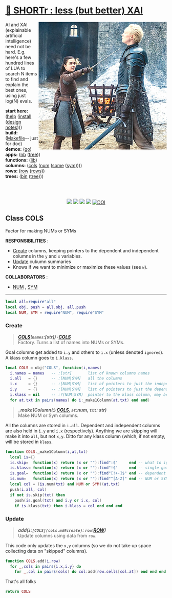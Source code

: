 
# [:high_brightness: SHORTr : less (but better) XAI](all.md)

<a href="all.md"><img align=right width=400 src="stark.jpeg"></a>

AI and XAI (explainable artificial intelligence) need not be
hard.  E.g. here's a few hundred lines of LUA
to search N items to  find and explain the best ones, using just
log(N) evals.  

**start here:**  ([help](all.md) ([install](/INSTALL.md) ([design notes](design.md))))                                                                                               
**build:**       ([Makefile](https://github.com/timm/shortr/blob/master/etc/src/Makefile)-- just for doc)                                                                           
**demos:**       ([go](go.md))                                                                                                                                                      
**apps:**         ([nb](nb.md) ([tree](tree.md)))   
**functions:**   ([lib](lib.md))     
**columns:**    ([cols](cols.md) ([num](num.md) ([some](some.md) ([sym](sym.md)))))  
**rows:** ([row](row.md) ([rows](rows.md)))   
**trees:** ([bin](bin.md) ([tree](tree.md))))


<br clear=all>&nbsp;
<p align=center>
<a href=".."><img src="https://img.shields.io/badge/Lua-%232C2D72.svg?logo=lua&logoColor=white"></a>
<a href=".."><img src="https://img.shields.io/badge/checked--by-syntastic-yellow?logo=Checkmarx&logoColor=white"></a>
<a href="https://github.com/timm/shortr/actions/workflows/tests.yml"><img src="https://github.com/timm/shortr/actions/workflows/tests.yml/badge.svg"></a>
<a href="https://opensource.org/licenses/BSD-2-Clause"><img  src="https://img.shields.io/badge/License-BSD%202--Clause-orange.svg?logo=opensourceinitiative&logoColor=white"></a>
<a href="https://zenodo.org/badge/latestdoi/206205826"> <img  src="https://zenodo.org/badge/206205826.svg" alt="DOI"></a> 
</p>

##  Class COLS
Factor for making NUMs or SYMs

**RESPONSIBILITIES** : 
- [Create](#create) columns, keeping pointers to the dependent and independent  columns in the `y` and `x` variables.
- [Update](#update) cukumn summaries
- Knows if we want to minimize or maximize these values (see `w`).

**COLLABORATORS** :
- [NUM](num.md) , [SYM](sym.md)
------------------------------------------------------------



```lua
local all=require"all"
local obj, push = all.obj, all.push
local NUM, SYM = require"NUM", require"SYM"
```


### Create
> ***[COLS](cols.md#create)(`names`:[str]) :[COLS](cols.md#create)***<br>
Factory. Turns a list of names into NUMs or SYMs.

Goal columns get added to `i.y` and others to `i.x` (unless denoted `ignored`). 
A klass column goes to `i.klass`.



```lua
local COLS = obj("COLS", function(i,names) 
  i.names = names   -- :[str]       list of known columns names
  i.all   = {}      -- :[NUM|SYM]   all the columns
  i.x     = {}      -- :[NUM|SYM]   list of pointers to just the independent columns
  i.y     = {}      -- :[NUM|SYM]   list of pointers to just the dependent columns
  i.klass = nil     -- :?(NUM|SYM)  pointer to the klass column, may be nil.
  for at,txt in pairs(names) do i:_make1Column(at,txt) end end)
```


> ***_make1Column(`i`:[COLS](cols.md#create), `at`:num, `txt`: str)***<br>
Make NUM or Sym columns.

All the columns are stored in `i.all`. Dependent and independent columns
are also held in `i.y` and `i.x` (respectively). Anything we are skipping
will make it into `all`, but not `x,y`. Ditto for any klass column (which,
if not empty, will be stored in `klass`.



```lua
function COLS._make1Column(i,at,txt)
  local is={}
  is.skip=  function(x) return (x or ""):find":$"     end -- what to ignore
  is.klass= function(x) return (x or ""):find"!$"     end -- single goal
  is.goal=  function(x) return (x or ""):find"[!+-]$" end -- dependent column
  is.num=   function(x) return (x or ""):find"^[A-Z]" end -- NUM or SYM?
  local col = (is.num(txt) and NUM or SYM)(at,txt) 
  push(i.all, col)
  if not is.skip(txt) then
    push(is.goal(txt) and i.y or i.x, col)
    if is.klass(txt) then i.klass = col end end end 
```


### Update
> ***add(`i`:`[COLS](cols.md#create)`: `row`:[ROW](row.md#create))***<br>
Update columns using data from `row`.

This code only updates the `x,y` columns (so we do not take up space
collecting data on "skipped" columns). 



```lua
function COLS.add(i,row)
  for _,cols in pairs{i.x,i.y} do
    for _,col in pairs(cols) do col:add(row.cells[col.at]) end end end
```


That's all folks



```lua
return COLS
```


